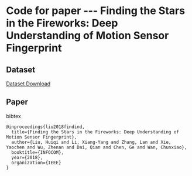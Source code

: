 # Code for paper --- Finding the Stars in the Fireworks: Deep Understanding of Motion Sensor Fingerprint

## Dataset

[Dataset Download](https://drive.google.com/open?id=14eYWdB-77NMUCui4MZQPxpbjwZeNLi94)

## Paper

bibtex

```
@inproceedings{liu2018findind,
  title={Finding the Stars in the Fireworks: Deep Understanding of Motion Sensor Fingerprint},
  author={Liu, Huiqi and Li, Xiang-Yang and Zhang, Lan and Xie, Yaochen and Wu, Zhenan and Dai, Qian and Chen, Ge and Wan, Chunxiao},
  booktitle={INFOCOM},
  year={2018},
  organization={IEEE}
}
```
